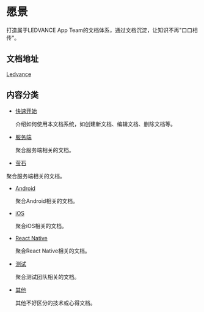 # 愿景
打造属于LEDVANCE App Team的文档体系，通过文档沉淀，让知识不再"口口相传"。

## 文档地址
[Ledvance](https://ledvancedevsz.github.io/ledvance-docs/#/quickstart/)

## 内容分类

  * [快速开始](quickstart/)

    介绍如何使用本文档系统，如创建新文档、编辑文档、删除文档等。

  * [服务端](backend/)

    聚合服务端相关的文档。

  * [萤石](ezviz/)

  聚合服务端相关的文档。

  * [Android](android/)

    聚合Android相关的文档。

  * [iOS](ios/)

    聚合iOS相关的文档。

  * [React Native](rn/)

    聚合React Native相关的文档。

  * [测试](test/)

    聚合测试团队相关的文档。

  * [其他](other/)

    其他不好区分的技术或心得文档。
